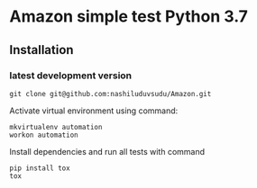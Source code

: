 # Amazon simple test Python 3.7


## Installation

### latest development version 

```
git clone git@github.com:nashiluduvsudu/Amazon.git
```

Activate virtual environment using command:

```
mkvirtualenv automation
workon automation
```

Install dependencies and run all tests with command  
```
pip install tox
tox
``` 
